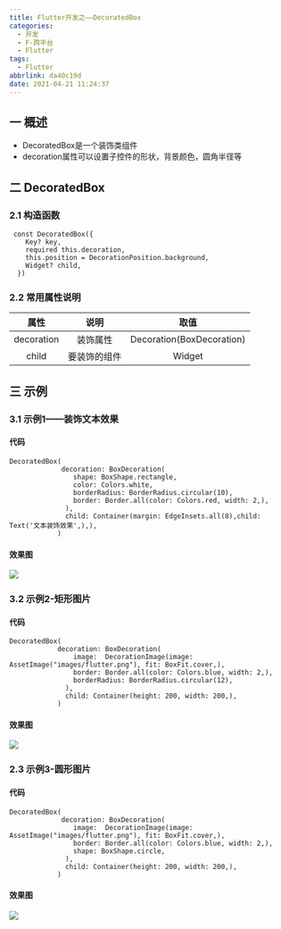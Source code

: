 ```yaml
---
title: Flutter开发之——DecoratedBox
categories:
  - 开发
  - F-跨平台
  - Flutter
tags:
  - Flutter
abbrlink: da40c19d
date: 2021-04-21 11:24:37
---
```

## 一 概述

* DecoratedBox是一个装饰类组件
* decoration属性可以设置子控件的形状，背景颜色，圆角半径等

<!--more-->

## 二 DecoratedBox

### 2.1 构造函数

```
 const DecoratedBox({
    Key? key,
    required this.decoration,
    this.position = DecorationPosition.background,
    Widget? child,
  })
```

### 2.2 常用属性说明

|    属性    |     说明     |           取值            |
| :--------: | :----------: | :-----------------------: |
| decoration |   装饰属性   | Decoration(BoxDecoration) |
|   child    | 要装饰的组件 |          Widget           |

## 三 示例

### 3.1 示例1——装饰文本效果

#### 代码

```
DecoratedBox(
             decoration: BoxDecoration(
                shape: BoxShape.rectangle,
                color: Colors.white,
                borderRadius: BorderRadius.circular(10),
                border: Border.all(color: Colors.red, width: 2,),
              ),
              child: Container(margin: EdgeInsets.all(8),child: Text('文本装饰效果',),),
            )
```

#### 效果图
![][1]

### 3.2 示例2-矩形图片

#### 代码

```
DecoratedBox(
            decoration: BoxDecoration(
                image:  DecorationImage(image: AssetImage("images/flutter.png"), fit: BoxFit.cover,),
                border: Border.all(color: Colors.blue, width: 2,),
                borderRadius: BorderRadius.circular(12),
              ),
              child: Container(height: 200, width: 200,),
            )
```

#### 效果图
![][2]

### 2.3 示例3-圆形图片

#### 代码

```
DecoratedBox(
             decoration: BoxDecoration(
                image:  DecorationImage(image: AssetImage("images/flutter.png"), fit: BoxFit.cover,),
                border: Border.all(color: Colors.blue, width: 2,),
                shape: BoxShape.circle,
              ),
              child: Container(height: 200, width: 200,),
            )
```

#### 效果图
![][3]




[1]:https://raw.githubusercontent.com/PGzxc/CDN/master/blog-flutter/flutter-decoratedbox-text-sample.png
[2]:https://raw.githubusercontent.com/PGzxc/CDN/master/blog-flutter/flutter-decoratedbox-rectangle-sample.png
[3]:https://raw.githubusercontent.com/PGzxc/CDN/master/blog-flutter/flutter-decoratedbox-circle-sample.png


